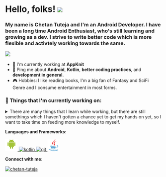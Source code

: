 # Hello, folks! <img src="https://raw.githubusercontent.com/MartinHeinz/MartinHeinz/master/wave.gif" width="30px">

### My name is Chetan Tuteja and I'm an Android Developer. I have been a long time Android Enthusiast, who's still learning and growing as a dev. I strive to write better code which is more flexible and activtely working towards the same. 

![](https://komarev.com/ghpvc/?username=chetan-tuteja&color=24292E&style=flat-square&label=Profile+visitors)

- 🏢 I'm currently working at **AppKnit**
- 💬 Ping me about **Android**, **Kotlin**, **better coding practices**, and **development in general**.
- 🎮 Hobbies: I like reading books, I'm a big fan of Fantasy and SciFi Genre and I consume entertainment in most forms. 

<h3>💼 Things that I'm currently working on:</h3>
<details>
  <summary>There are many things that I learn while working, but there are still somethings which I haven't gotten a chance yet to get my hands on yet, so I want to take time on feeding more knowledge to myself.</summary>
  <ul>
    <br>
    <li>Dependecy Injection via Hilt.</li>
    <li>Learning Android Datastore.</li>
    <li>Get more familar with Android Jetpack in general.</li>
    <li>Work on some project by using all available best practices.</li>
    <li>🔜</li>
  </ul>
</details>

**Languages and Frameworks:**
<p align="left"> 
<a href="https://developer.android.com" target="_blank"> <img src="https://raw.githubusercontent.com/devicons/devicon/master/icons/android/android-original-wordmark.svg" alt="android" width="40" height="40"/> </a> 
<a href="https://kotlinlang.org" target="_blank"> <img src="https://www.vectorlogo.zone/logos/kotlinlang/kotlinlang-icon.svg" alt="kotlin" width="40" height="40"/> </a> 
<a href="https://git-scm.com/" target="_blank"> <img src="https://www.vectorlogo.zone/logos/git-scm/git-scm-icon.svg" alt="git" width="40" height="40"/> </a> 
<a href="https://www.java.com" target="_blank"> <img src="https://raw.githubusercontent.com/devicons/devicon/master/icons/java/java-original.svg" alt="java" width="40" height="40"/> </a> 
</p>

**Connect with me:**
<p align="left">
<a href="https://linkedin.com/in/chetan-tuteja" target="blank"><img align="center" src="https://cdn.jsdelivr.net/npm/simple-icons@3.0.1/icons/linkedin.svg" alt="chetan-tuteja" height="30" width="40" /></a>
</p>
